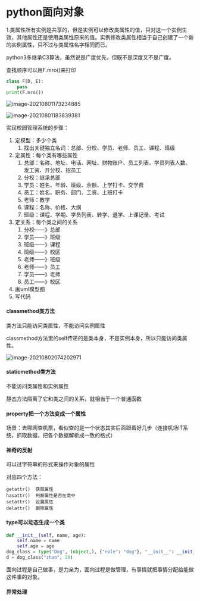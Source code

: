 # python面向对象

1.类属性所有实例是共享的，但是实例可以修改类属性的值，只对这一个实例生效，其他属性还是使用类属性原来的值。实例修改类属性相当于自己创建了一个新的实例属性，只不过与类属性名字相同而已。



python3多继承C3算法，虽然说是广度优先，但既不是深度又不是广度。

查找顺序可以用F.mro()来打印

```python
class F(D, E):
	pass
print(F.mro())
```

![image-20210801173234885](C:\Users\48967\AppData\Roaming\Typora\typora-user-images\image-20210801173234885.png)

![image-20210801183839381](C:\Users\48967\AppData\Roaming\Typora\typora-user-images\image-20210801183839381.png)

实现校园管理系统的步骤：

1. 定模型：多少个类
   1. 找出关键独立名词：总部、分校、学员、老师、员工、课程、班级
2. 定属性：每个类有哪些属性
   1. 总部：名称、地址、电话、网址、财物账户、员工列表、学员列表人数、发工资、开分校、招员工
   2. 分校：继承总部
   3. 学员：姓名、年龄、班级、余额、上学打卡、交学费
   4. 员工：姓名、职务、部门、工资、上班打卡
   5. 老师：教学
   6. 课程：名称、价格、大纲
   7. 班级：课程、学期、学员列表、转学、退学、上课记录、考试
3. 定关系：每个类之间的关系
   1. 分校——》总部
   2. 学员——》班级
   3. 班级——》课程
   4. 班级——》校区
   5. 老师——》班级
   6. 老师——》员工
   7. 学员——》老师
   8. 员工——》校区
4. 画uml模型图
5. 写代码

#### classmethod类方法

类方法只能访问类属性，不能访问实例属性

classmethod方法里的self传递的是类本身，不是实例本身，所以只能访问类属性。

![image-20210802074202971](C:\Users\48967\AppData\Roaming\Typora\typora-user-images\image-20210802074202971.png)

#### staticmethod类方法

不能访问类属性和实例属性

静态方法隔离了它和类之间的关系，就相当于一个普通函数

#### property把一个方法变成一个属性

场景：去哪网查机票，看似查的是一个状态其实后面跟着好几步（连接机场IT系统，抓取数据，把各个数据解析成一致的格式）



#### 神奇的反射

可以过字符串的形式来操作对象的属性

对应四个方法：

```  
getattr()  获取属性
hasattr()  判断属性是否在类中
setattr()  设置属性
delattr()  删除属性
```



#### type可以动态生成一个类

```python
def __init__(self, name, age):
	self.name = name
	self.age = age
dog_class = type("Dog", (object,), {"role": "dog"}, "__init__": __init__})  # dog_class是类
d = dog_class("zhao", 20)  
```



面向过程是自己做事，是力亲为，面向过程是做管理，有事情就把事情分配给能做这件事的对象。

#### 异常处理

